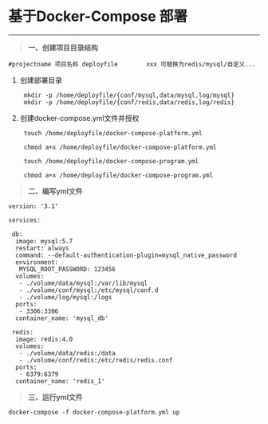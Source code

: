 # 基于Docker-Compose 部署 #
---

> **一、创建项目目录结构**

	#projectname 项目名称 deployfile		xxx 可替换为redis/mysql/自定义...

1. 创建部署目录
		
		mkdir -p /home/deployfile/{conf/mysql,data/mysql,log/mysql}
		mkdir -p /home/deployfile/{conf/redis,data/redis,log/redis}
2. 创建docker-compose.yml文件并授权

		touch /home/deployfile/docker-compose-platform.yml
	
		chmod a+x /home/deployfile/docker-compose-platform.yml
	
		touch /home/deployfile/docker-compose-program.yml
	
		chmod a+x /home/deployfile/docker-compose-program.yml

> **二、编写yml文件**

	version: '3.1'

	services:
	
	 db:
	  image: mysql:5.7
	  restart: always
	  command: --default-authentication-plugin=mysql_native_password 
	  environment:
	   MYSQL_ROOT_PASSWORD: 123456
	  volumes:
	   - ./volume/data/mysql:/var/lib/mysql
	   - ./volume/conf/mysql:/etc/mysql/conf.d
	   - ./volume/log/mysql:/logs
	  ports:
	   - 3306:3306
	  container_name: 'mysql_db'
	
	 redis:
	  image: redis:4.0
	  volumes:
	   - ./volume/data/redis:/data
	   - ./volume/conf/redis:/etc/redis/redis.conf
	  ports:
	   - 6379:6379
	  container_name: 'redis_1'


> **三、运行yml文件**
			
	docker-compose -f docker-compose-platform.yml up
